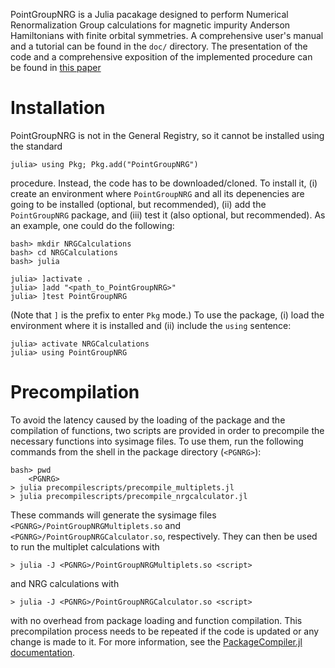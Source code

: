 PointGroupNRG is a Julia pacakage designed to perform
Numerical Renormalization Group calculations for 
magnetic impurity Anderson Hamiltonians with finite orbital
symmetries. A comprehensive user's manual and a tutorial
can be found in the `doc/` directory. The presentation of
the code and a comprehensive exposition of the implemented
procedure can be found in [this paper](https://arxiv.org/abs/2307.03658)

# Installation
PointGroupNRG is not in the General Registry, so it cannot
be installed using the standard  

    julia> using Pkg; Pkg.add("PointGroupNRG")

procedure. Instead, the code has to be downloaded/cloned. To
install it, (i) create an environment where `PointGroupNRG`
and all its depenencies are going to be installed (optional,
but recommended), (ii) add the `PointGroupNRG`
package, and (iii) test it (also optional, but recommended).
As an example, one could do the following:

    bash> mkdir NRGCalculations
    bash> cd NRGCalculations
    bash> julia

    julia> ]activate .
    julia> ]add "<path_to_PointGroupNRG>"
    julia> ]test PointGroupNRG

(Note that `]` is the prefix to enter `Pkg` mode.) To use
the package, (i) load the environment where it is installed
and (ii) include the `using` sentence:

    julia> activate NRGCalculations
    julia> using PointGroupNRG

# Precompilation
To avoid the latency caused by the loading of the package
and the compilation of functions, two scripts are provided
in order to precompile the necessary functions into sysimage 
files. To use them, run the following commands from the
shell in the package directory (`<PGNRG>`):

    bash> pwd
        <PGNRG>
    > julia precompilescripts/precompile_multiplets.jl
    > julia precompilescripts/precompile_nrgcalculator.jl

These commands will generate the sysimage files
`<PGNRG>/PointGroupNRGMultiplets.so` and
`<PGNRG>/PointGroupNRGCalculator.so`, respectively.
They can then be used to run the multiplet calculations
with 

    > julia -J <PGNRG>/PointGroupNRGMultiplets.so <script>

and NRG calculations with

    > julia -J <PGNRG>/PointGroupNRGCalculator.so <script>
 
with no overhead from package loading and function
compilation. This precompilation process needs to be
repeated if the code is updated or any change is made to it.
For more information, see the [PackageCompiler.jl
documentation](https://julialang.github.io/PackageCompiler.jl/stable/).
